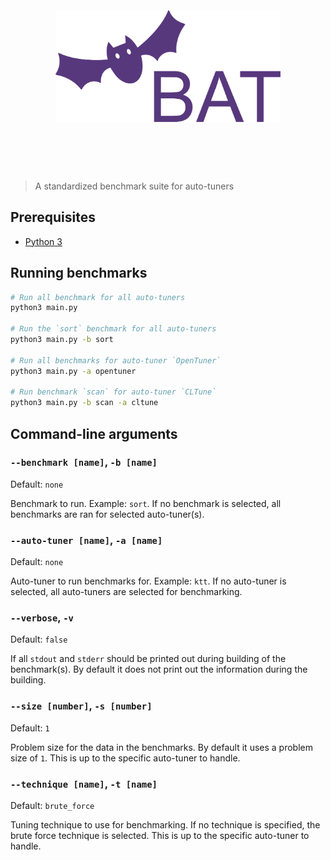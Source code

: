 <h1 align="center">
	<br>
	<br>
	<img width="360" src="./media/BAT-logo.svg" alt="BAT">
	<br>
	<br>
	<br>
</h1>

> A standardized benchmark suite for auto-tuners

## Prerequisites
- [Python 3](https://www.python.org/)

## Running benchmarks
```sh
# Run all benchmark for all auto-tuners
python3 main.py

# Run the `sort` benchmark for all auto-tuners
python3 main.py -b sort

# Run all benchmarks for auto-tuner `OpenTuner`
python3 main.py -a opentuner

# Run benchmark `scan` for auto-tuner `CLTune`
python3 main.py -b scan -a cltune
```

## Command-line arguments
### `--benchmark [name]`, `-b [name]`
Default: `none`

Benchmark to run. Example: `sort`. If no benchmark is selected, all benchmarks are ran for selected auto-tuner(s).

### `--auto-tuner [name]`, `-a [name]`
Default: `none`

Auto-tuner to run benchmarks for. Example: `ktt`. If no auto-tuner is selected, all auto-tuners are selected for benchmarking.

### `--verbose`, `-v`
Default: `false`

If all `stdout` and `stderr` should be printed out during building of the benchmark(s). By default it does not print out the information during the building.

### `--size [number]`, `-s [number]`
Default: `1`

Problem size for the data in the benchmarks. By default it uses a problem size of `1`. This is up to the specific auto-tuner to handle.

### `--technique [name]`, `-t [name]`
Default: `brute_force`

Tuning technique to use for benchmarking. If no technique is specified, the brute force technique is selected. This is up to the specific auto-tuner to handle.
